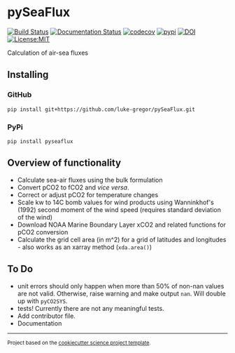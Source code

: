 pySeaFlux
==============================
[![Build Status](https://github.com/lukegre/pyseaflux/workflows/Tests/badge.svg)](https://github.com/lukegre/pyseaflux/actions)
[![Documentation Status](https://readthedocs.org/projects/seaflux/badge/?version=latest)](https://seaflux.readthedocs.io/en/latest/?badge=latest)
[![codecov](https://codecov.io/gh/lukegre/pyseaflux/branch/master/graph/badge.svg)](https://codecov.io/gh/lukegre/pyseaflux)
[![pypi](https://badgen.net/pypi/v/pyseaflux)](https://pypi.org/project/pyseaflux)
[![DOI](https://zenodo.org/badge/DOI/10.5281/zenodo.4659162.svg)](https://doi.org/10.5281/zenodo.4045403)
[![License:MIT](https://img.shields.io/badge/License-MIT-lightgray.svg?style=flt-square)](https://opensource.org/licenses/MIT)
<!-- [![conda-forge](https://img.shields.io/conda/dn/conda-forge/seaflux?label=conda-forge)](https://anaconda.org/conda-forge/seaflux) -->


Calculation of air-sea fluxes


Installing
----------

### GitHub
`pip install git+https://github.com/luke-gregor/pySeaFlux.git`

### PyPi
`pip install pyseaflux`


Overview of functionality
-------------------------

- Calculate sea-air fluxes using the bulk formulation
- Convert pCO2 to fCO2 and *vice versa*.
- Correct or adjust pCO2 for temperature changes
- Scale kw to 14C bomb values for wind products using Wanninkhof's (1992) second moment of the wind speed (requires standard deviation of the wind)
- Download NOAA Marine Boundary Layer xCO2 and related functions for pCO2 conversion
- Calculate the grid cell area (in m^2) for a grid of latitudes and longitudes - also works as an xarray method (`xda.area()`)


To Do
-----
- unit errors should only happen when more than 50% of non-nan values are not valid. Otherwise, raise warning and make output `nan`. Will double up with `pyCO2SYS`.
- tests! Currently there are not any meaningful tests.
- Add contributor file.
- Documentation


--------

<p><small>Project based on the <a target="_blank" href="https://github.com/jbusecke/cookiecutter-science-project">cookiecutter science project template</a>.</small></p>
